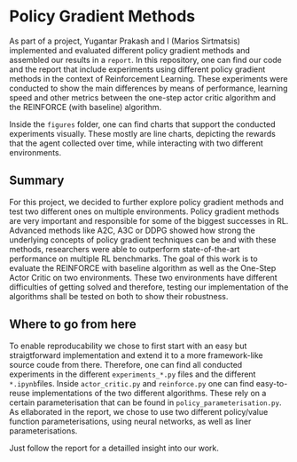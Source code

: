 # Policy Gradient Methods

As part of a project, Yugantar Prakash and I (Marios Sirtmatsis) implemented and evaluated different policy gradient methods and assembled our results in a `report`. In this repository, one can find our code and the report that include experiments using different policy gradient methods in the context of Reinforcement Learning. These experiments were conducted to show the main differences by means of performance, learning speed and other metrics between the one-step actor critic algorithm and the REINFORCE (with baseline) algorithm.

Inside the `figures` folder, one can find charts that support the conducted experiments visually. These mostly are line charts, depicting the rewards that the agent collected over time, while interacting with two different environments.

## Summary

For this project, we decided to further explore policy gradient methods and test two different ones on multiple environments. Policy gradient methods are very important and responsible for some of the biggest successes in RL. Advanced methods like A2C, A3C or DDPG showed how strong the underlying concepts of policy gradient techniques can be and with these methods, researchers were able to outperform state-of-the-art performance on multiple RL benchmarks. The goal of this work is to evaluate the REINFORCE with baseline algorithm as well as the One-Step Actor Critic on two environments. These two environments have different difficulties of getting solved and therefore, testing our implementation of the algorithms shall be tested on both to show their robustness.

## Where to go from here
To enable reproducability we chose to first start with an easy but straigtforward implementation and extend it to a more framework-like source coude from there. Therefore, one can find all conducted experiments in the different ```experiments_*.py``` files and the different ```*.ipynb```files. Inside ```actor_critic.py``` and ```reinforce.py``` one can find easy-to-reuse implementations of the two different algorithms. These rely on a certain parameterisation that can be found in ```policy_parameterisation.py```. As ellaborated in the report, we chose to use two different policy/value function parameterisations, using neural networks, as well as liner parameterisations.

Just follow the report for a detailled insight into our work.